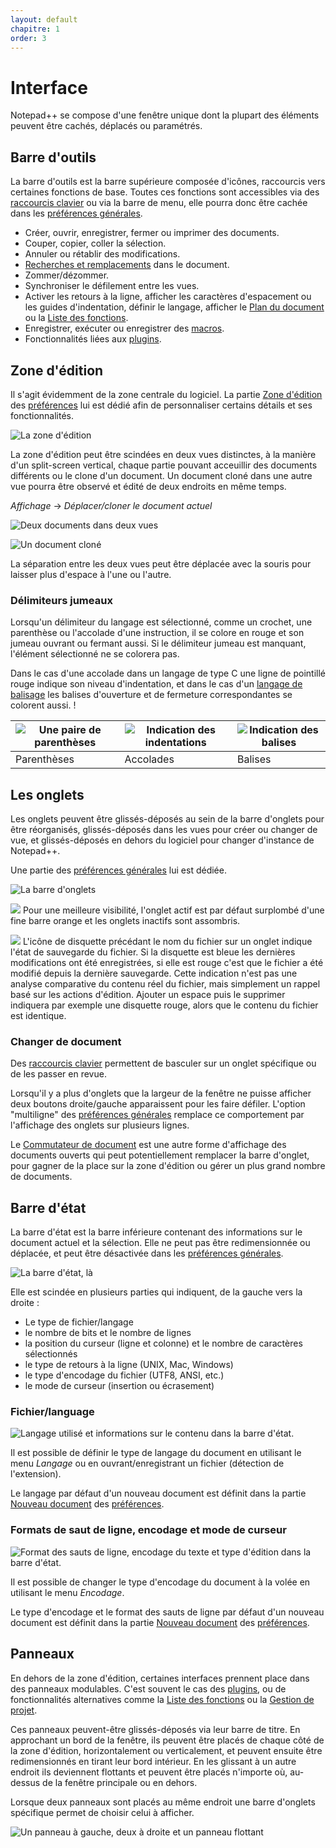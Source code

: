```yaml
---
layout: default
chapitre: 1
order: 3
---
```

# Interface

Notepad++ se compose d'une fenêtre unique dont la plupart des éléments peuvent être cachés, déplacés ou paramétrés.

## Barre d'outils

La barre d'outils est la barre supérieure composée d'icônes, raccourcis vers certaines fonctions de base. Toutes ces fonctions sont accessibles via des [raccourcis clavier](raccourcis-clavier.md) ou via la barre de menu, elle pourra donc être cachée dans les [préférences générales](preferences/generales.md).

- Créer, ouvrir, enregistrer, fermer ou imprimer des documents.
- Couper, copier, coller la sélection.
- Annuler ou rétablir des modifications.
- [Recherches et remplacements](recherches-et-remplacements.md) dans le document.
- Zommer/dézommer.
- Synchroniser le défilement entre les vues.
- Activer les retours à la ligne, afficher les caractères d'espacement ou les guides d'indentation, définir le langage, afficher le [Plan du document](plan-du-document.md) ou la [Liste des fonctions](liste-des-fontions.md).
- Enregistrer, exécuter ou enregistrer des [macros](macros.md).
- Fonctionnalités liées aux [plugins](plugins.md).

##  Zone d'édition

Il s'agit évidemment de la zone centrale du logiciel. La partie [Zone d'édition](preferences/zone-d'edition.md) des [préférences](preferences.md) lui est dédié afin de personnaliser certains détails et ses fonctionnalités.

![La zone d'édition](/images/npp_zone_edition.png)

La zone d'édition peut être scindées en deux vues distinctes, à la manière d'un split-screen vertical, chaque partie pouvant acceuillir des documents différents ou le clone d'un document. Un document cloné dans une autre vue pourra être observé et édité de deux endroits en même temps.

*Affichage* -> *Déplacer/cloner le document actuel*

![Deux documents dans deux vues](/images/npp_vues.png)

![Un document cloné](/images/npp_vues_clone.png)

La séparation entre les deux vues peut être déplacée avec la souris pour laisser plus d'espace à l'une ou l'autre.

### Délimiteurs jumeaux

Lorsqu'un délimiteur du langage est sélectionné, comme un crochet, une parenthèse ou l'accolade d'une instruction, il se colore en rouge et son jumeau ouvrant ou fermant aussi. Si le délimiteur jumeau est manquant, l'élément sélectionné ne se colorera pas.

Dans le cas d'une accolade dans un langage de type C une ligne de pointillé rouge indique son niveau d'indentation, et dans le cas d'un [langage de balisage](https://fr.wikipedia.org/wiki/Langage_de_balisage) les balises d'ouverture et de fermeture correspondantes se colorent aussi.
!

|![Une paire de parenthèses](/images/notepadpp_paireparentheses.png)|![Indication des indentations](/images/notepadpp_paireaccolades.png)|![Indication des balises](/images/notepadpp_pairebalises.png)
|--|--|--|
|Parenthèses|Accolades|Balises|

## Les onglets

Les onglets peuvent être glissés-déposés au sein de la barre d'onglets pour être réorganisés, glissés-déposés dans les vues pour créer ou changer de vue, et glissés-déposés en dehors du logiciel pour changer d'instance de Notepad++.

Une partie des [préférences générales](preferences/generales.md) lui est dédiée.

![La barre d'onglets](/images/npp_barre_onglets.png)

![](/images/notepadpp_ongletactif.png)
Pour une meilleure visibilité, l'onglet actif est par défaut surplombé d'une fine barre orange et les onglets inactifs sont assombris.

![](/images/notepadpp_etatfichier.png)
L'icône de disquette précédant le nom du fichier sur un onglet indique l'état de sauvegarde du fichier. Si la disquette est bleue les dernières modifications ont été enregistrées, si elle est rouge c'est que le fichier a été modifié depuis la dernière sauvegarde. Cette indication n'est pas une analyse comparative du contenu réel du fichier, mais simplement un rappel basé sur les actions d'édition. Ajouter un espace puis le supprimer indiquera par exemple une disquette rouge, alors que le contenu du fichier est identique.

### Changer de document

Des [raccourcis clavier](raccourcis-clavier.md) permettent de basculer sur un onglet spécifique ou de les passer en revue.

Lorsqu'il y a plus d'onglets que la largeur de la fenêtre ne puisse afficher deux boutons droite/gauche apparaissent pour les faire défiler. L'option "multiligne" des [préférences générales](preferences/generales.md) remplace ce comportement par l'affichage des onglets sur plusieurs lignes.

Le [Commutateur de document](commutateur-de-document.md) est une autre forme d'affichage des documents ouverts qui peut potentiellement remplacer la barre d'onglet, pour gagner de la place sur la zone d'édition ou gérer un plus grand nombre de documents.

## Barre d'état

La barre d'état est la barre inférieure contenant des informations sur le document actuel et la sélection. Elle ne peut pas être redimensionnée ou déplacée, et peut être désactivée dans les [préférences générales](preferences/generales.md).

![La barre d'état, là](/images/npp_barre_etat.png)

Elle est scindée en plusieurs parties qui indiquent, de la gauche vers la droite :

- Le type de fichier/langage
- le nombre de bits et le nombre de lignes
- la position du curseur (ligne et colonne) et le nombre de caractères sélectionnés
- le type de retours à la ligne (UNIX, Mac, Windows)
- le type d'encodage du fichier (UTF8, ANSI, etc.)
- le mode de curseur (insertion ou écrasement)

### Fichier/language

![Langage utilisé et informations sur le contenu dans la barre d'état.](/images/notepadpp_bottombar1.png)

Il est possible de définir le type de langage du document en utilisant le menu *Langage* ou en ouvrant/enregistrant un fichier (détection de l'extension).

Le langage par défaut d'un nouveau document est définit dans la partie [Nouveau document](preferences/nouveau-document.md) des [préférences](preferences.md).

### Formats de saut de ligne, encodage et mode de curseur

![Format des sauts de ligne, encodage du texte et type d'édition dans la barre d'état.](/images/notepadpp_bottombar3.png)

Il est possible de changer le type d'encodage du document à la volée en utilisant le menu *Encodage*.

Le type d'encodage et le format des sauts de ligne par défaut d'un nouveau document est définit dans la partie [Nouveau document](preferences/nouveau-document.md) des [préférences](preferences.md).

## Panneaux

En dehors de la zone d'édition, certaines interfaces prennent place dans des panneaux modulables. C'est souvent le cas des [plugins](plugins.md), ou de fonctionnalités alternatives comme la [Liste des fonctions](liste-des-fonctions.md) ou la [Gestion de projet](gestion-de-projet.md).

Ces panneaux peuvent-être glissés-déposés via leur barre de titre. En approchant un bord de la fenêtre, ils peuvent être placés de chaque côté de la zone d'édition, horizontalement ou verticalement, et peuvent ensuite être redimensionnés en tirant leur bord intérieur. En les glissant à un autre endroit ils deviennent flottants et peuvent être placés n'importe où, au-dessus de la fenêtre principale ou en dehors.

Lorsque deux panneaux sont placés au même endroit une barre d'onglets spécifique permet de choisir celui à afficher.

![Un panneau à gauche, deux à droite et un panneau flottant](/images/npp_panels.png)
